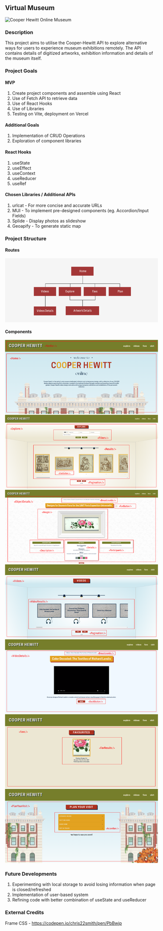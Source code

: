 ## Virtual Museum
![Cooper Hewitt Online Museum](./src/images/readme-header.png)

### Description
This project aims to utilise the Cooper-Hewitt API to explore alternative ways for users to experience museum exhibitions remotely.
The API contains details of digitized artworks, exhibition information and details of the museum itself.

### Project Goals
#### MVP
1. Create project components and assemble using React
2. Use of Fetch API to retrieve data
3. Use of React Hooks 
4. Use of Libraries
5. Testing on Vite, deployment on Vercel

#### Additional Goals
1. Implementation of CRUD Operations
2. Exploration of component libraries

#### React Hooks
1. useState
2. useEffect
3. useContext
4. useReducer
5. useRef

#### Chosen Libraries / Additional APIs
1. urlcat - For more concise and accurate URLs
2. MUI - To implement pre-designed components (eg. Accordion/Input Fields)
3. Splide - Display photos as slideshow
4. Geoapify - To generate static map

### Project Structure
#### Routes
![Route Flowchart](./src/images/route-flowchart.png)

#### Components
![Home Page](./src/images/Frame%202.png)
![Explore Page](./src/images/Frame%201.png)
![Explore Page](./src/images/Frame%205.png)
![Videos Page](./src/images/Frame%203.png)
![Video Details](./src/images/Frame%204.png)
![Favs Page](./src/images/Frame%206.png)
![Plan Page](./src/images/Frame%207.png)

### Future Developments
1. Experimenting with local storage to avoid losing information when page is closed/refreshed
2. Implementation of user-based system
3. Refining code with better combination of useState and useReducer

### External Credits
Frame CSS - https://codepen.io/chris22smith/pen/PbBwjp